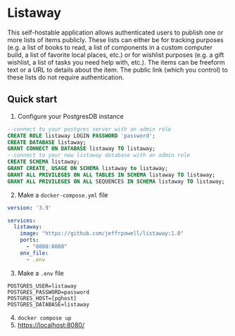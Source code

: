 # Listaway

This self-hostable application allows authenticated users to publish one or more lists of items publicly. These lists can either be for tracking purposes (e.g. a list of books to read, a list of components in a custom computer build, a list of favorite local places, etc.) or for wishlist purposes (e.g. a gift wishlist, a list of tasks you need help with, etc.). The items can be freeform text or a URL to details about the item. The public link (which you control) to these lists do not require authentication.

## Quick start

1. Configure your PostgresDB instance
```sql
--connect to your postgres server with an admin role
CREATE ROLE listaway LOGIN PASSWORD 'password';
CREATE DATABASE listaway;
GRANT CONNECT ON DATABASE listaway TO listaway;
--connect to your new listaway database with an admin role
CREATE SCHEMA listaway;
GRANT CREATE, USAGE ON SCHEMA listaway to listaway;
GRANT ALL PRIVILEGES ON ALL TABLES IN SCHEMA listaway TO listaway;
GRANT ALL PRIVILEGES ON ALL SEQUENCES IN SCHEMA listaway TO listaway;

```
2. Make a `docker-compose.yml` file
```yaml
version: '3.9'

services:
  listaway:
    image: "https://github.com/jeffrpowell/listaway:1.0"
    ports:
      - "8080:8080"
    env_file:
      - .env
```
3. Make a `.env` file
```
POSTGRES_USER=listaway
POSTGRES_PASSWORD=password
POSTGRES_HOST=[pghost]
POSTGRES_DATABASE=listaway
```
4. `docker compose up`
4. [https://localhost:8080/](https://localhost:8080/)